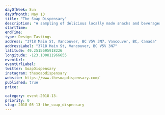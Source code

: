 ```yaml
---
dayOfWeek: Sun
dayOfMonth: May 13
title: "The Soap Dispensary"
description: "A sampling of delicious locally made snacks and beverages."
startTime: 
endTime: 
type: Design Tastings
address: "3718 Main St, Vancouver, BC V5V 3N7, Vancouver, BC, Canada"
addressLabel: "3718 Main St, Vancouver, BC V5V 3N7"
latitude: 49.2515695918226
longitude: -123.100811966655
eventUrl: 
eventUrlLabel: 
twitter: SoapDispensary
instagram: thesoapdispensary
website: https://www.thesoapdispensary.com/
published: true
price: 

category: event-2018-13-
priority: 0
slug: 2018-05-13-the_soap_dispensary
---
```

